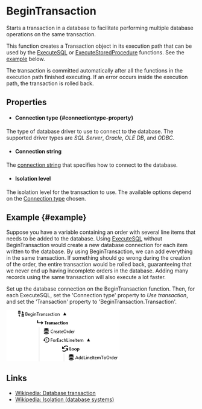 BeginTransaction
==========

Starts a transaction in a database to facilitate performing multiple database operations on the same transaction.

This function creates a Transaction object in its execution path that can be used by the 
[ExecuteSQL](../ExecuteSQL/) or [ExecuteStoredProcedure](../ExecuteStoredProcedure/) functions. See the 
[example](#example) below. 

The transaction is committed automatically after all the functions in the execution path finished executing. If 
an error occurs inside the execution path, the transaction is rolled back.

Properties
----------

- #### Connection type {#connectiontype-property}
The type of database driver to use to connect to the database. The supported driver types are *SQL Server*, 
*Oracle*, *OLE DB*, and *ODBC*. 

- #### Connection string
The [connection string](../../Tools/ConnectionEditor/) that specifies how to connect to the database.

- #### Isolation level
The isolation level for the transaction to use. The available options depend on the 
[Connection type](#connectiontype-property) chosen.

Example {#example}
----------

Suppose you have a variable containing an order with several line items that needs to be added to the database.
Using [ExecuteSQL](../ExecuteSQL/) without BeginTransaction would create a new database connection for each item 
written to the database. By using BeginTransaction, we can add everything in the same transaction. If something 
should go wrong during the creation of the order, the entire transaction would be rolled back, guaranteeing that 
we never end up having incomplete orders in the database. Adding many records using the same transaction will 
also execute a lot faster.

Set up the database connection on the BeginTransaction function. Then, for each ExecuteSQL, set the 
'Connection type' property to *Use transaction*, and set the 'Transaction' property to 
'BeginTransaction.Transaction'. 

![](BeginTransactionExample.png)

Links
----------

- [Wikipedia: Database transaction](https://en.wikipedia.org/wiki/Database_transaction)
- [Wikipedia: Isolation (database systems)](https://en.wikipedia.org/wiki/Isolation_%28database_systems%29)

